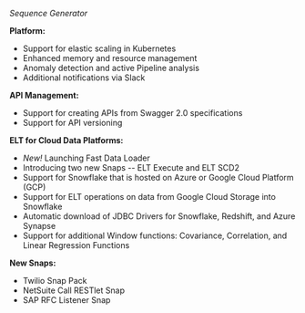 *Sequence Generator*

**Platform:**
* Support for elastic scaling in Kubernetes
* Enhanced memory and resource management
* Anomaly detection and active Pipeline analysis
* Additional notifications via Slack

**API Management:**
* Support for creating APIs from Swagger 2.0 specifications
* Support for API versioning 

**ELT for Cloud Data Platforms:**
* _New!_ Launching Fast Data Loader
* Introducing two new Snaps -- ELT Execute and ELT SCD2
* Support for Snowflake that is hosted on Azure or Google Cloud Platform (GCP)
* Support for ELT operations on data from Google Cloud Storage into Snowflake
* Automatic download of JDBC Drivers for Snowflake, Redshift, and Azure Synapse 
* Support for additional Window functions: Covariance, Correlation, and Linear Regression Functions

**New Snaps:**
* Twilio Snap Pack
* NetSuite Call RESTlet Snap
* SAP RFC Listener Snap
